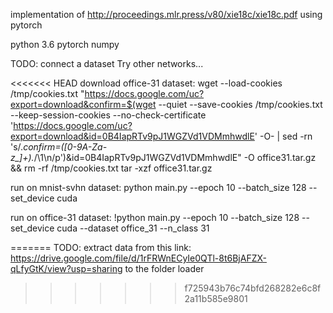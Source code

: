 implementation of 
http://proceedings.mlr.press/v80/xie18c/xie18c.pdf
using pytorch

python 3.6
pytorch
numpy 

TODO: connect a dataset
Try other networks...


<<<<<<< HEAD
download office-31 dataset:
wget --load-cookies /tmp/cookies.txt "https://docs.google.com/uc?export=download&confirm=$(wget --quiet --save-cookies /tmp/cookies.txt --keep-session-cookies --no-check-certificate 'https://docs.google.com/uc?export=download&id=0B4IapRTv9pJ1WGZVd1VDMmhwdlE' -O- | sed -rn 's/.*confirm=([0-9A-Za-z_]+).*/\1\n/p')&id=0B4IapRTv9pJ1WGZVd1VDMmhwdlE" -O office31.tar.gz && rm -rf /tmp/cookies.txt
tar -xzf office31.tar.gz

run on mnist-svhn dataset:
python main.py --epoch 10 --batch_size 128 --set_device cuda

run on office-31 dataset:
!python main.py --epoch 10 --batch_size 128 --set_device cuda --dataset office_31 --n_class 31

=======
TODO: extract data from this link: https://drive.google.com/file/d/1rFRWnECyIe0QTl-8t6BjAFZX-qLfyGtK/view?usp=sharing
       to the folder loader
>>>>>>> f725943b76c74bfd268282e6c8f2a11b585e9801
